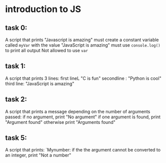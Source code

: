 # introduction to JS

## task 0:
A script that prints "Javascript is amazing"
    must create a constant variable called `myVar` with the value "JavaScript is amazing"
    must use `console.log()` to print all output
    Not allowed to use `var`


## task 1:
A script that prints 3 lines:
    first lineL "C is fun"
    secondline : "Python is cool"
    third line: "JavaScript is amazing"

## task 2:
A script that prints a message depending on the number of arguments passed:
    if no argument, print "No argument"
    if one argument is found, print "Argument found"
    otherwise print "Arguments found"

## task 5:
A script that prints: `Mynumber:<first arg to int>
    if the the argument cannot be converted to an integer, print "Not a number"


